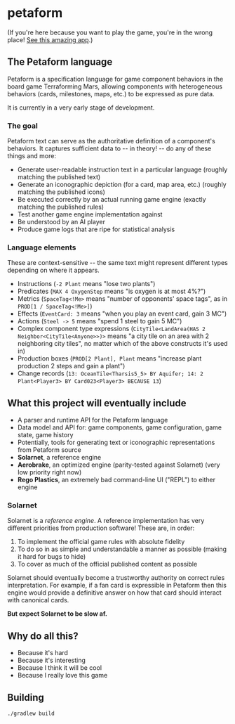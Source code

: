 # petaform

(If you're here because you want to play the game, you're in the wrong place! [See this amazing app](http://github.com/bafolts/terraforming-mars).)

## The Petaform language

Petaform is a specification language for game component behaviors in the board game Terraforming Mars, allowing components with heterogeneous behaviors (cards, milestones, maps, etc.) to be expressed as pure data.

It is currently in a very early stage of development.

### The goal

Petaform text can serve as the authoritative definition of a component's behaviors. It captures sufficient data to -- in theory! -- do any of these things and more:

* Generate user-readable instruction text in a particular language (roughly matching the published text)
* Generate an iconographic depiction (for a card, map area, etc.) (roughly matching the published icons)
* Be executed correctly by an actual running game engine (exactly matching the published rules)
* Test another game engine implementation against
* Be understood by an AI player
* Produce game logs that are ripe for statistical analysis

### Language elements

These are context-sensitive -- the same text might represent different types depending on where it appears.

* Instructions (`-2 Plant` means "lose two plants")
* Predicates (`MAX 4 OxygenStep` means "is oxygen is at most 4%?")
* Metrics (`SpaceTag<!Me>` means "number of opponents' space tags", as in `PROD[1 / SpaceTag<!Me>]`)
* Effects (`EventCard: 3` means "when you play an event card, gain 3 MC")
* Actions (`Steel -> 5` means "spend 1 steel to gain 5 MC")
* Complex component type expressions (`CityTile<LandArea(HAS 2 Neighbor<CityTile<Anyone>>)>` means "a city tile on an area with 2 neighboring city tiles", no matter which of the above constructs it's used in)
* Production boxes (`PROD[2 Plant], Plant` means "increase plant production 2 steps and gain a plant")
* Change records (`13: OceanTile<Tharsis5_5> BY Aquifer; 14: 2 Plant<Player3> BY Card023<Player3> BECAUSE 13`)

## What this project will eventually include

* A parser and runtime API for the Petaform language
* Data model and API for: game components, game configuration, game state, game history
* Potentially, tools for generating text or iconographic representations from Petaform source
* **Solarnet**, a reference engine
* **Aerobrake**, an optimized engine (parity-tested against Solarnet) (very low priority right now)
* **Rego Plastics**, an extremely bad command-line UI ("REPL") to either engine

### Solarnet

Solarnet is a *reference engine*. A reference implementation has very different priorities from production software! These are, in order:

1. To implement the official game rules with absolute fidelity
2. To do so in as simple and understandable a manner as possible (making it hard for bugs to hide)
3. To cover as much of the official published content as possible

Solarnet should eventually become a trustworthy authority on correct rules interpretation. For example, if a fan card is expressible in Petaform then this engine would provide a definitive answer on how that card should interact with canonical cards.

**But expect Solarnet to be slow af.** 

## Why do all this?

* Because it's hard
* Because it's interesting
* Because I think it will be cool
* Because I really love this game

## Building

`./gradlew build`
